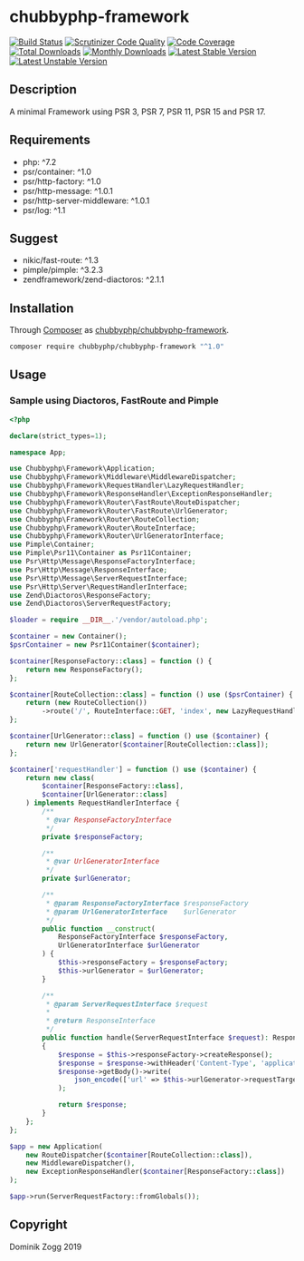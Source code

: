 # chubbyphp-framework

[![Build Status](https://api.travis-ci.org/chubbyphp/chubbyphp-framework.png?branch=master)](https://travis-ci.org/chubbyphp/chubbyphp-framework)
[![Scrutinizer Code Quality](https://scrutinizer-ci.com/g/chubbyphp/chubbyphp-framework/badges/quality-score.png?b=master)](https://scrutinizer-ci.com/g/chubbyphp/chubbyphp-framework/?branch=master)
[![Code Coverage](https://scrutinizer-ci.com/g/chubbyphp/chubbyphp-framework/badges/coverage.png?b=master)](https://scrutinizer-ci.com/g/chubbyphp/chubbyphp-framework/?branch=master)
[![Total Downloads](https://poser.pugx.org/chubbyphp/chubbyphp-framework/downloads.png)](https://packagist.org/packages/chubbyphp/chubbyphp-framework)
[![Monthly Downloads](https://poser.pugx.org/chubbyphp/chubbyphp-framework/d/monthly)](https://packagist.org/packages/chubbyphp/chubbyphp-framework)
[![Latest Stable Version](https://poser.pugx.org/chubbyphp/chubbyphp-framework/v/stable.png)](https://packagist.org/packages/chubbyphp/chubbyphp-framework)
[![Latest Unstable Version](https://poser.pugx.org/chubbyphp/chubbyphp-framework/v/unstable)](https://packagist.org/packages/chubbyphp/chubbyphp-framework)

## Description

A minimal Framework using PSR 3, PSR 7, PSR 11, PSR 15 and PSR 17.

## Requirements

 * php: ^7.2
 * psr/container: ^1.0
 * psr/http-factory: ^1.0
 * psr/http-message: ^1.0.1
 * psr/http-server-middleware: ^1.0.1
 * psr/log: ^1.1

## Suggest

 * nikic/fast-route: ^1.3
 * pimple/pimple: ^3.2.3
 * zendframework/zend-diactoros: ^2.1.1

## Installation

Through [Composer](http://getcomposer.org) as [chubbyphp/chubbyphp-framework][1].

```sh
composer require chubbyphp/chubbyphp-framework "^1.0"
```

## Usage

### Sample using Diactoros, FastRoute and Pimple

```php
<?php

declare(strict_types=1);

namespace App;

use Chubbyphp\Framework\Application;
use Chubbyphp\Framework\Middleware\MiddlewareDispatcher;
use Chubbyphp\Framework\RequestHandler\LazyRequestHandler;
use Chubbyphp\Framework\ResponseHandler\ExceptionResponseHandler;
use Chubbyphp\Framework\Router\FastRoute\RouteDispatcher;
use Chubbyphp\Framework\Router\FastRoute\UrlGenerator;
use Chubbyphp\Framework\Router\RouteCollection;
use Chubbyphp\Framework\Router\RouteInterface;
use Chubbyphp\Framework\Router\UrlGeneratorInterface;
use Pimple\Container;
use Pimple\Psr11\Container as Psr11Container;
use Psr\Http\Message\ResponseFactoryInterface;
use Psr\Http\Message\ResponseInterface;
use Psr\Http\Message\ServerRequestInterface;
use Psr\Http\Server\RequestHandlerInterface;
use Zend\Diactoros\ResponseFactory;
use Zend\Diactoros\ServerRequestFactory;

$loader = require __DIR__.'/vendor/autoload.php';

$container = new Container();
$psrContainer = new Psr11Container($container);

$container[ResponseFactory::class] = function () {
    return new ResponseFactory();
};

$container[RouteCollection::class] = function () use ($psrContainer) {
    return (new RouteCollection())
        ->route('/', RouteInterface::GET, 'index', new LazyRequestHandler($psrContainer, 'requestHandler'));
};

$container[UrlGenerator::class] = function () use ($container) {
    return new UrlGenerator($container[RouteCollection::class]);
};

$container['requestHandler'] = function () use ($container) {
    return new class(
        $container[ResponseFactory::class],
        $container[UrlGenerator::class]
    ) implements RequestHandlerInterface {
        /**
         * @var ResponseFactoryInterface
         */
        private $responseFactory;

        /**
         * @var UrlGeneratorInterface
         */
        private $urlGenerator;

        /**
         * @param ResponseFactoryInterface $responseFactory
         * @param UrlGeneratorInterface    $urlGenerator
         */
        public function __construct(
            ResponseFactoryInterface $responseFactory,
            UrlGeneratorInterface $urlGenerator
        ) {
            $this->responseFactory = $responseFactory;
            $this->urlGenerator = $urlGenerator;
        }

        /**
         * @param ServerRequestInterface $request
         *
         * @return ResponseInterface
         */
        public function handle(ServerRequestInterface $request): ResponseInterface
        {
            $response = $this->responseFactory->createResponse();
            $response = $response->withHeader('Content-Type', 'application/json');
            $response->getBody()->write(
                json_encode(['url' => $this->urlGenerator->requestTargetFor('index')])
            );

            return $response;
        }
    };
};

$app = new Application(
    new RouteDispatcher($container[RouteCollection::class]),
    new MiddlewareDispatcher(),
    new ExceptionResponseHandler($container[ResponseFactory::class])
);

$app->run(ServerRequestFactory::fromGlobals());
```

## Copyright

Dominik Zogg 2019

[1]: https://packagist.org/packages/chubbyphp/chubbyphp-framework
